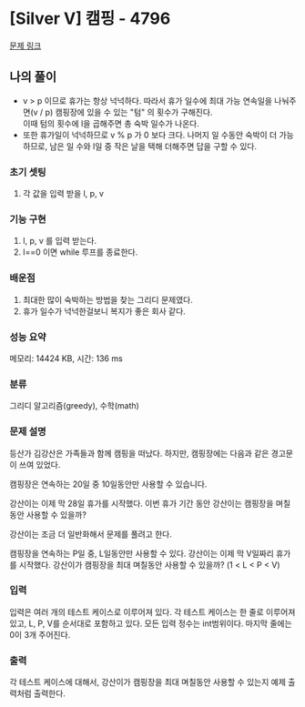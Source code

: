 # [Silver V] 캠핑 - 4796 

[문제 링크](https://www.acmicpc.net/problem/4796) 

## 나의 풀이
<ul>
 <li> 
  v > p 이므로 휴가는 항상 넉넉하다. 따라서 휴가 일수에 최대 가능 연속일을 나눠주면(v / p) 캠핑장에 있을 수 있는 "텀" 의 횟수가 구해진다. <br>
  이때 텀의 횟수에 l을 곱해주면 총 숙박 일수가 나온다.
 </li>
 <li> 또한 휴가일이 넉넉하므로 v % p 가 0 보다 크다. 나머지 일 수동안 숙박이 더 가능하므로, 남은 일 수와 l일 중 작은 날을 택해 더해주면 답을 구할 수 있다. </li>
</ul> 
 
### 초기 셋팅
<ol>
 <li> 각 값을 입력 받을 l, p, v </li>
</ol>

### 기능 구현 
<ol>
	<li> l, p, v 를 입력 받는다. </li>
 <li> l==0 이면 while 루프를 종료한다. </li>
</ol>
	
### 배운점
<ol>
 <li> 최대한 많이 숙박하는 방법을 찾는 그리디 문제였다.	</li>
	<li> 휴가 일수가 넉넉한걸보니 복지가 좋은 회사 같다.	</li>
</ol>


### 성능 요약

메모리: 14424 KB, 시간: 136 ms

### 분류

그리디 알고리즘(greedy), 수학(math)

### 문제 설명

<p>등산가 김강산은 가족들과 함께 캠핑을 떠났다. 하지만, 캠핑장에는 다음과 같은 경고문이 쓰여 있었다.</p>

<p>캠핑장은 연속하는 20일 중 10일동안만 사용할 수 있습니다.</p>

<p>강산이는 이제 막 28일 휴가를 시작했다. 이번 휴가 기간 동안 강산이는 캠핑장을 며칠동안 사용할 수 있을까?</p>

<p>강산이는 조금 더 일반화해서 문제를 풀려고 한다. </p>

<p>캠핑장을 연속하는 P일 중, L일동안만 사용할 수 있다. 강산이는 이제 막 V일짜리 휴가를 시작했다. 강산이가 캠핑장을 최대 며칠동안 사용할 수 있을까? (1 < L < P < V)</p>

### 입력 

 <p>입력은 여러 개의 테스트 케이스로 이루어져 있다. 각 테스트 케이스는 한 줄로 이루어져 있고, L, P, V를 순서대로 포함하고 있다. 모든 입력 정수는 int범위이다. 마지막 줄에는 0이 3개 주어진다.</p>

### 출력 

 <p>각 테스트 케이스에 대해서, 강산이가 캠핑장을 최대 며칠동안 사용할 수 있는지 예제 출력처럼 출력한다.</p>

